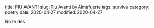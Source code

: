 title: PIU AVANTI
slug: Piu Avanti by Almafuerte
tags: survival
category: poetry
date: 2020-04-27
modified: 2020-04-27

No te des
